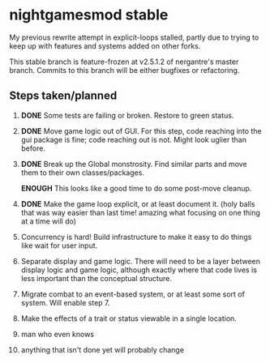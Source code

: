 # nightgamesmod stable

My previous rewrite attempt in explicit-loops stalled, partly due to trying to keep up with features and systems added on other forks.

This stable branch is feature-frozen at v2.5.1.2 of nergantre's master branch. Commits to this branch will be either bugfixes or refactoring.

## Steps taken/planned

1. **DONE** Some tests are failing or broken. Restore to green status.

2. **DONE** Move game logic out of GUI. For this step, code reaching into the gui package is fine; code reaching out is not. Might look uglier than before.

3. **DONE** Break up the Global monstrosity. Find similar parts and move them to their own classes/packages.

   **ENOUGH** This looks like a good time to do some post-move cleanup.

4. **DONE** Make the game loop explicit, or at least document it. (holy balls that was way easier than last time! amazing what focusing on one thing at a time will do)

5. Concurrency is hard! Build infrastructure to make it easy to do things like wait for user input.

6. Separate display and game logic. There will need to be a layer between display logic and game logic, although exactly where that code lives is less important than the conceptual structure.

7. Migrate combat to an event-based system, or at least some sort of system. Will enable step 7.

8. Make the effects of a trait or status viewable in a single location.

9. man who even knows

10. anything that isn't done yet will probably change
